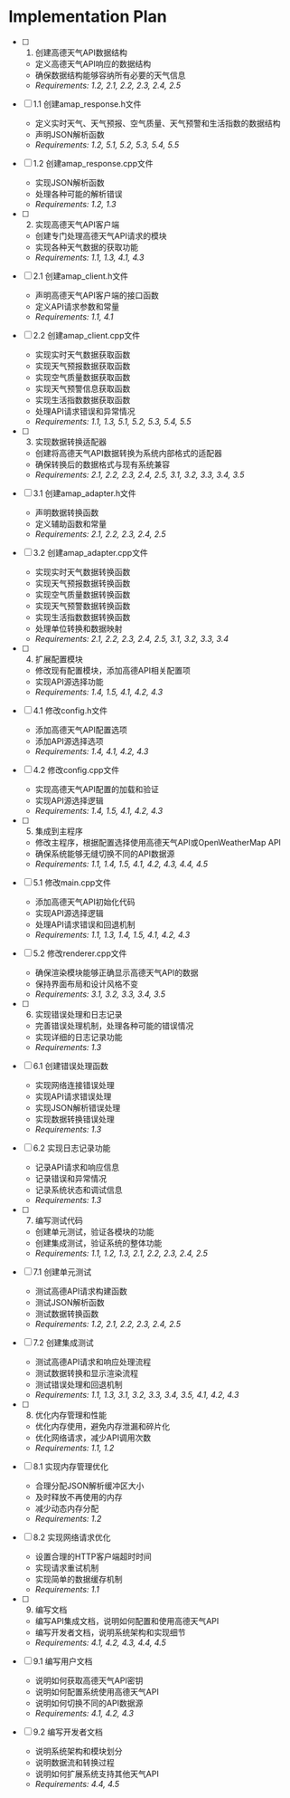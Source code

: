 # Implementation Plan

- [ ] 1. 创建高德天气API数据结构
  - 定义高德天气API响应的数据结构
  - 确保数据结构能够容纳所有必要的天气信息
  - _Requirements: 1.2, 2.1, 2.2, 2.3, 2.4, 2.5_

- [ ] 1.1 创建amap_response.h文件
  - 定义实时天气、天气预报、空气质量、天气预警和生活指数的数据结构
  - 声明JSON解析函数
  - _Requirements: 1.2, 5.1, 5.2, 5.3, 5.4, 5.5_

- [ ] 1.2 创建amap_response.cpp文件
  - 实现JSON解析函数
  - 处理各种可能的解析错误
  - _Requirements: 1.2, 1.3_

- [ ] 2. 实现高德天气API客户端
  - 创建专门处理高德天气API请求的模块
  - 实现各种天气数据的获取功能
  - _Requirements: 1.1, 1.3, 4.1, 4.3_

- [ ] 2.1 创建amap_client.h文件
  - 声明高德天气API客户端的接口函数
  - 定义API请求参数和常量
  - _Requirements: 1.1, 4.1_

- [ ] 2.2 创建amap_client.cpp文件
  - 实现实时天气数据获取函数
  - 实现天气预报数据获取函数
  - 实现空气质量数据获取函数
  - 实现天气预警信息获取函数
  - 实现生活指数数据获取函数
  - 处理API请求错误和异常情况
  - _Requirements: 1.1, 1.3, 5.1, 5.2, 5.3, 5.4, 5.5_

- [ ] 3. 实现数据转换适配器
  - 创建将高德天气API数据转换为系统内部格式的适配器
  - 确保转换后的数据格式与现有系统兼容
  - _Requirements: 2.1, 2.2, 2.3, 2.4, 2.5, 3.1, 3.2, 3.3, 3.4, 3.5_

- [ ] 3.1 创建amap_adapter.h文件
  - 声明数据转换函数
  - 定义辅助函数和常量
  - _Requirements: 2.1, 2.2, 2.3, 2.4, 2.5_

- [ ] 3.2 创建amap_adapter.cpp文件
  - 实现实时天气数据转换函数
  - 实现天气预报数据转换函数
  - 实现空气质量数据转换函数
  - 实现天气预警数据转换函数
  - 实现生活指数数据转换函数
  - 处理单位转换和数据映射
  - _Requirements: 2.1, 2.2, 2.3, 2.4, 2.5, 3.1, 3.2, 3.3, 3.4_

- [ ] 4. 扩展配置模块
  - 修改现有配置模块，添加高德API相关配置项
  - 实现API源选择功能
  - _Requirements: 1.4, 1.5, 4.1, 4.2, 4.3_

- [ ] 4.1 修改config.h文件
  - 添加高德天气API配置选项
  - 添加API源选择选项
  - _Requirements: 1.4, 4.1, 4.2, 4.3_

- [ ] 4.2 修改config.cpp文件
  - 实现高德天气API配置的加载和验证
  - 实现API源选择逻辑
  - _Requirements: 1.4, 1.5, 4.1, 4.2, 4.3_

- [ ] 5. 集成到主程序
  - 修改主程序，根据配置选择使用高德天气API或OpenWeatherMap API
  - 确保系统能够无缝切换不同的API数据源
  - _Requirements: 1.1, 1.4, 1.5, 4.1, 4.2, 4.3, 4.4, 4.5_

- [ ] 5.1 修改main.cpp文件
  - 添加高德天气API初始化代码
  - 实现API源选择逻辑
  - 处理API请求错误和回退机制
  - _Requirements: 1.1, 1.3, 1.4, 1.5, 4.1, 4.2, 4.3_

- [ ] 5.2 修改renderer.cpp文件
  - 确保渲染模块能够正确显示高德天气API的数据
  - 保持界面布局和设计风格不变
  - _Requirements: 3.1, 3.2, 3.3, 3.4, 3.5_

- [ ] 6. 实现错误处理和日志记录
  - 完善错误处理机制，处理各种可能的错误情况
  - 实现详细的日志记录功能
  - _Requirements: 1.3_

- [ ] 6.1 创建错误处理函数
  - 实现网络连接错误处理
  - 实现API请求错误处理
  - 实现JSON解析错误处理
  - 实现数据转换错误处理
  - _Requirements: 1.3_

- [ ] 6.2 实现日志记录功能
  - 记录API请求和响应信息
  - 记录错误和异常情况
  - 记录系统状态和调试信息
  - _Requirements: 1.3_

- [ ] 7. 编写测试代码
  - 创建单元测试，验证各模块的功能
  - 创建集成测试，验证系统的整体功能
  - _Requirements: 1.1, 1.2, 1.3, 2.1, 2.2, 2.3, 2.4, 2.5_

- [ ] 7.1 创建单元测试
  - 测试高德API请求构建函数
  - 测试JSON解析函数
  - 测试数据转换函数
  - _Requirements: 1.2, 2.1, 2.2, 2.3, 2.4, 2.5_

- [ ] 7.2 创建集成测试
  - 测试高德API请求和响应处理流程
  - 测试数据转换和显示渲染流程
  - 测试错误处理和回退机制
  - _Requirements: 1.1, 1.3, 3.1, 3.2, 3.3, 3.4, 3.5, 4.1, 4.2, 4.3_

- [ ] 8. 优化内存管理和性能
  - 优化内存使用，避免内存泄漏和碎片化
  - 优化网络请求，减少API调用次数
  - _Requirements: 1.1, 1.2_

- [ ] 8.1 实现内存管理优化
  - 合理分配JSON解析缓冲区大小
  - 及时释放不再使用的内存
  - 减少动态内存分配
  - _Requirements: 1.2_

- [ ] 8.2 实现网络请求优化
  - 设置合理的HTTP客户端超时时间
  - 实现请求重试机制
  - 实现简单的数据缓存机制
  - _Requirements: 1.1_

- [ ] 9. 编写文档
  - 编写API集成文档，说明如何配置和使用高德天气API
  - 编写开发者文档，说明系统架构和实现细节
  - _Requirements: 4.1, 4.2, 4.3, 4.4, 4.5_

- [ ] 9.1 编写用户文档
  - 说明如何获取高德天气API密钥
  - 说明如何配置系统使用高德天气API
  - 说明如何切换不同的API数据源
  - _Requirements: 4.1, 4.2, 4.3_

- [ ] 9.2 编写开发者文档
  - 说明系统架构和模块划分
  - 说明数据流和转换过程
  - 说明如何扩展系统支持其他天气API
  - _Requirements: 4.4, 4.5_